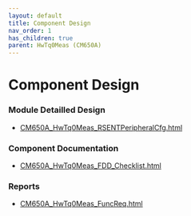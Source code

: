 ```yaml
---
layout: default
title: Component Design
nav_order: 1
has_children: true
parent: HwTq0Meas (CM650A)
---
```

# Component Design
### Module Detailled Design

- [CM650A_HwTq0Meas_RSENTPeripheralCfg.html](Design/CM650A_HwTq0Meas_RSENTPeripheralCfg.html)

### Component Documentation

- [CM650A_HwTq0Meas_FDD_Checklist.html](Doc/CM650A_HwTq0Meas_FDD_Checklist.html)

### Reports

- [CM650A_HwTq0Meas_FuncReq.html](Reports/CM650A_HwTq0Meas_FuncReq.html)

